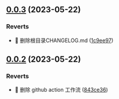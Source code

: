 

## [0.0.3](https://github.com/lucky-mouse-14/whoojs/compare/v0.0.2...v0.0.3) (2023-05-22)


### Reverts

* 🔨 删除根目录CHANGELOG.md ([1c9ee97](https://github.com/lucky-mouse-14/whoojs/commit/1c9ee978d51e570682af55fcc1b2534f4a9a11fb))

## [0.0.2](https://github.com/lucky-mouse-14/whoojs/compare/v0.0.1...v0.0.2) (2023-05-22)


### Reverts

* 🔨 删除 github action 工作流 ([843ce36](https://github.com/lucky-mouse-14/whoojs/commit/843ce36af39c11e609bd31f348024c35cdb0e136))